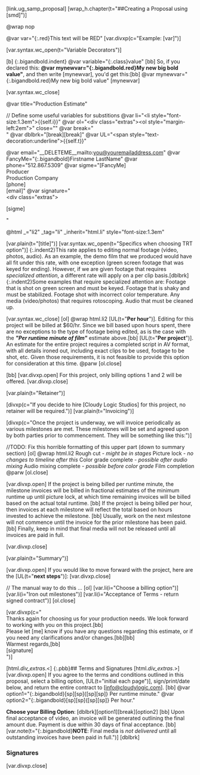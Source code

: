 [link.ug_samp_proposal]
[wrap_h.chapter(t="##Creating a Proposal using [smd]")]

@wrap nop

@var var="{:.red}This text will be RED"
[var.divxp(c="Example: [var]")]

[var.syntax.wc_open(t="Variable Decorators")]

[b]
{:.bigandbold.indent}&nbsp;@var variable="{:.class}value"
[bb]
So, if you declared this: **@var mynewvar="{:.bigandbold.red}My new big bold value"**, and then write &#91;mynewvar], you'd get this:[bb]
@var mynewvar="{:.bigandbold.red}My new big bold value"
[mynewvar]</p>
[var.syntax.wc_close]

@var title="Production Estimate"

// Define some useful variables for substitions
@var li="<li style=\"font-size:1.3em\">{{self.i}}</li>" 
@var ol="<div class=\"extras\"><ol style=\"margin-left:2em\">" close="</ol></div>"
@var break="<br />"
@var dblbrk="[break][break]"
@var UL="<span style=\"text-decoration:underline\">{{self.t}}</span>"

@var email="__DELETEME__mailto:you@youremailaddress.com"
@var FancyMe="{:.bigandbold}Firstname LastName"
@var phone="512.867.5309"
@var sigme="[FancyMe]<br />Producer<br />Production Company<br />[phone]<br />[email]"
@var signature="<br /><div class=\"extras\"><p>[sigme]</p></div>"

@html _="li2" _tag="li" _inherit="html.li" style="font-size:1.3em"

[var.plain(t="[title]")]
[var.syntax.wc_open(t="Specifics when choosing TRT option")]
    {:.indent2}This rate applies to editing normal footage (video, photos, audio). As an example, the demo film that we produced would have all fit under this rate, with one exception (green screen footage that was keyed for ending). However, if we are given footage that requires *specialized attention*, a different rate will apply on a per clip basis.[dblbrk]
    {:.indent2}Some examples that require specialized attention are: Footage that is shot on green screen and must be keyed. Footage that is shaky and must be stabilized. Footage shot with incorrect color temperature. Any media (video/photos) that requires rotoscoping. Audio that must be cleaned up.

[var.syntax.wc_close]
[ol]
@wrap html.li2
[UL(t="**Per hour**")]. Editing for this project will be billed at $60/hr. Since we bill based upon hours spent, there are no exceptions to the type of footage being edited, as is the case with the ***"Per runtime minute of film"*** estimate above.[bb]
[UL(t="**Per project**")]. An estimate for the entire project requires a completed script in AV format, with all details ironed out, including exact clips to be used, footage to be shot, etc. Given those requirements, it is not feasible to provide this option for consideration at this time.
@parw
[ol.close]


[bb]
[var.divxp.open]
For this project, only billing options 1 and 2 will be offered.
[var.divxp.close]

[var.plain(t="Retainer")]

[divxp(c="If you decide to hire [Cloudy Logic Studios] for this project, no retainer will be required.")]
[var.plain(t="Invoicing")]

[divxp(c="Once the project is underway, we will invoice periodically as various milestones are met. These milestones will be set and agreed upon by both parties prior to commencement. They will be something like this:")]

//TODO: Fix this horrible formatting of this upper part (down to summary section)
[ol]
@wrap html.li2
Rough cut *- might be in stages*
Picture lock *- no changes to timeline after this*
Color grade complete *- possible after audio mixing*
Audio mixing complete *- possible before color grade*
Film completion
@parw
[ol.close]

[var.divxp.open]
If the project is being billed per runtime minute, the milestone invoices will be billed in fractional estimates of the minimum runtime up until picture lock, at which time remaining invoices will be billed based on the actual total runtime.
[bb]
If the project is being billed per hour, then invoices at each milestone will reflect the total based on hours invested to achieve the milestone.
[bb]
Usually, work on the next milestone will not commence until the invoice for the prior milestone has been paid.
[bb]
Finally, keep in mind that final media will not be released until all invoices are paid in full.

[var.divxp.close]

[var.plain(t="Summary")]

[var.divxp.open]
If you would like to move forward with the project, here are the [UL(t="**next steps**")]:
[var.divxp.close]

// The manual way to do this ...
[ol]
[var.li(i="Choose a billing option")]
[var.li(i="Iron out milestones")]
[var.li(i="Acceptance of Terms - return signed contract")]
[ol.close]

[var.divxp(c="\
    Thanks again for choosing us for your production needs. We look forward to working with you on this project.[bb]\
    Please let [me] know if you have any questions regarding this estimate, or if you need any clarifications and/or changes.[bb][bb]\
    Warmest regards,[bb]\
    [signature]\
")]

[html._div_extras_.<]
{:.pbb}## Terms and Signatures
[html._div_extras_.>]
[var.divxp.open]
If you agree to the terms and conditions outlined in this proposal, select a billing option, [UL(t="initial each page")], sign/print/date below, and return the entire contract to [info@cloudylogic.com].
[bb]
@var option1="{:.bigandbold}[sp][sp]{[sp][sp]} Per runtime minute."
@var option2="{:.bigandbold}[sp][sp]{[sp][sp]} Per hour."

**Choose your Billing Option**: [dblbrk][option1][break][option2] 
[bb]
Upon final acceptance of video, an invoice will be generated outlining the final amount due. Payment is due within 30 days of final acceptance.
[bb]
[var.note(t="{:.bigandbold}**NOTE**: Final media is *not delivered* until all outstanding invoices have been paid in full.")]
[dblbrk]
### Signatures
[var.divxp.close]
